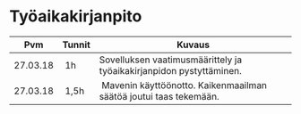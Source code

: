 # Työaikakirjanpito

 Pvm | Tunnit | Kuvaus
 ---- | ---- | ----
 27.03.18 | 1h | Sovelluksen vaatimusmäärittely ja työaikakirjanpidon pystyttäminen.
 27.03.18 | 1,5h | Mavenin käyttöönotto. Kaikenmaailman säätöä joutui taas tekemään. 
